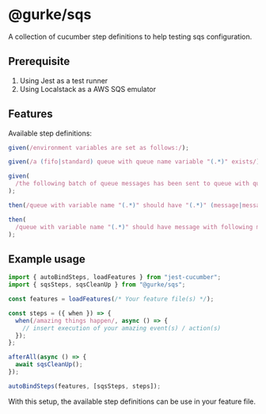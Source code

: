 # @gurke/sqs

A collection of cucumber step definitions to help testing sqs configuration.

## Prerequisite

1. Using Jest as a test runner
2. Using Localstack as a AWS SQS emulator

## Features

Available step definitions:

```ts
given(/environment variables are set as follows:/);

given(/a (fifo|standard) queue with queue name variable "(.*)" exists/);

given(
  /the following batch of queue messages has been sent to queue with queue name variable "(.*)":/
);

then(/queue with variable name "(.*)" should have "(.*)" (message|messages)/);

then(
  /queue with variable name "(.*)" should have message with following message Body:/
);
```

## Example usage

```ts
import { autoBindSteps, loadFeatures } from "jest-cucumber";
import { sqsSteps, sqsCleanUp } from "@gurke/sqs";

const features = loadFeatures(/* Your feature file(s) */);

const steps = ({ when }) => {
  when(/amazing things happen/, async () => {
    // insert execution of your amazing event(s) / action(s)
  });
};

afterAll(async () => {
  await sqsCleanUp();
});

autoBindSteps(features, [sqsSteps, steps]);
```

With this setup, the available step definitions can be use in your feature file.
